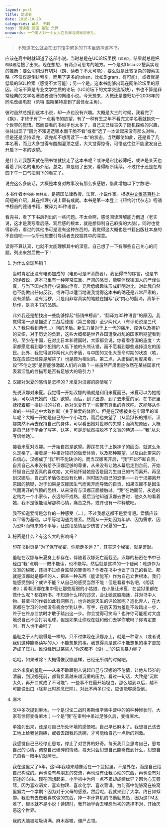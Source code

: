 ```yaml
---
layout: post
title: 朗读者
date: 2016-10-20
categories: WLR  书籍
tags: 朗读者 德国 羞耻 负罪
onewords: 一个男人对一个女人在负罪与脱罪间挣扎。
---
```

> 不知道怎么就会在图书馆中繁多的书本里选择这本书。

应该在高中时就知道了这部小说。当时总是在UC论坛里搜`《读者》`，结果就总是把`朗读者`给搜了出来。现在想想，有两点可思考的地方。一个是对Discuzz搜索实现的推断：要么切词没有切对（朗、读者？不太可能），要么就是比较复杂的搜索策略（不仅仅是倒排索引，而用了更多的token，比如Bigram，有可能），或者就是低级的SQL检索（感觉不太可能）；另一个是，这本书能够出现在网络论坛里的原因。论坛不算是专业文学性质的论坛（UC论坛下的文学交流版块），书也不算是非常经典的文学名著或者流行的网络小说。今天想来，大概还是要归功于2008年的同名改编电影（凯特·温斯莱特拿到了最佳女主角）。

彼时虽然总搜到这本小说，却一点也没有兴趣。大概是大三的时候，我看完了《飘》，才终于有了一点看书的欲望，有了一种有生之年不看完文学名著就损失一个世界的觉悟。然而要看的书似乎也太多了，自己又已经丧失了随机探索的兴趣，往往出现了“因为不知道选哪本而干脆不看”或者“选了一本读起来没有那么对味，但是还是坚持读完，读完却不想再读下一本”的状态。当然即使如此，还是看了几本名著，而且大多觉得有醍醐灌顶之感，大大觉得惊奇。可惜这往往不能激发自己开启下一本的欲望。

是什么让我那天就在图书馆就接走了这本书呢？或许是它比较薄吧，或许是某天也看着了同名的电影介绍。总之，算是借了出来，看得断断续续。不过终于还是在周四下午一口气把剩下的看完了。

说完这么多废话，大概是本身对故事没有那么多感触，借此增加以下字数吧~

本书作者`本哈德·施林克`，是德国法律教授、法官、小说作家。根据[中文维基百科](https://zh.wikipedia.org/wiki/%E6%9C%AC%E5%93%88%E5%BE%B7%C2%B7%E6%96%BD%E6%9E%97%E5%85%8B)上简短的介绍，其在推理小说上颇有成就。本书是第一本登上《纽约时代杂志》畅销书榜首的德语书籍，被译为35种语言。

看完书，看了下书后列出的一些问题。不太会啊，感觉阅读理解能力倒退（老实说，这才是我写看后感、观后感的根本，就是想抑制自己麻痹的大脑）。同时也觉得新奇，看过的其他书可是没有这种东西的。我觉得这大概也是书籍出版社本身的不自信吧——似乎他想要引导读者去挖掘其中的深意。

读得不算认真，也就不太能理解其中的深意。自己想了一下有哪些自己关心的问题，列出来然后做一下！

1. 为什么全球热销？

    当时肯定还没有电影加成的（电影可是IP消费者）。我记得书的序言，也是书的译者说，这本书里有一种非常庄重、严肃的感觉，能够体现德国人的严谨认真，与当下国内流行小说偏向浮夸、充斥低级趣味形成鲜明对比。对此我自然也不能做出任何反驳，或许可以适当地说我觉得这本书的确还是非常严肃的，没有煽情、没有污秽，只是用非常真实的笔触在描写“我”内心的翻涌。真挚不矫作，是真本书的品质。

    此外我还是想找出一些能够撑起“畅销书榜首”，“翻译为35种语言”的原因。我觉得第一点是描述了二战后德国（第三帝国）至少两代人（有评论说是三代人？我只看到两代...）间的矛盾。新生力量对于上一代的痛斥、控诉以及袒护的交织，对于历史的负罪，这些大概都是世界各国遭受战乱的国家所期望看到的。至少在中国，在对比日本和德国时，大家都会说，你看看德国的态度！大家都愿意看到那个犯错的人低下他的头颅认错，而不愿看到那些选择遗忘的国民。此外，我觉得这种两代人的矛盾，与中国的文化大革命时期的状态（咳，现在应该已经算是解禁了）也是颇为相似的。第二点，从庸俗的角度来看，一段“不伦之恋”是否能够激起人们的兴趣？一些虽然严肃但是依然在某些国家代表着淫乱的性描写是否有足够大的吸引力？

2. 汉娜对米夏的感情是怎样的？米夏对汉娜的感情呢？

    先说汉娜对米夏。我觉得一开始汉娜的确就是利用米夏而已。米夏可以为她朗读，可以填充她的（性）欲望。而后，到了出游，到了去米夏的家，在书房里抚摸着那一排排书的书脊，她对米夏有了一些带有尊重的喜欢吧。这能够从作者的一些描述中大致推断（关于做爱的体验）。但是在汉娜被关在牢房里的18年呢？大概一开始是自己的一个小动力，而后也失望了（从监狱长的推断，汉娜突然不再去保持自己的身体，可以看出她对世界的失望；而猜想原因，大概是自己终于学会了写字、认字，可是却依然摆脱不了文盲的待遇——“我”从未写信给她）。

    接着米夏对汉娜。一开始自然是欲望。脚踩在凳子上换袜子的画面，就这么永久定格了。接着是一种相对较好的做爱体验，以及那种期望，以及由此带来的自信心，汉娜成了“我”所不能缺少的。而当汉娜离开后，“我”开始不断自责，自责自己从来没有给予汉娜足够的尊重，从来没有让她从幕后走到台前。开始怀疑自己是否真的喜欢她，又开始怀疑她是否是因为生自己的气而离开。再见到汉娜后，自己的矛盾依旧没有化解，同时因为自己的恐惧——对于汉娜离开原因的猜疑，对于如果是汉娜因生气而离开而导致的自责、如果汉娜不是因生气而离开的气愤的恐惧，从来没有与汉娜正面接触过。“我”在她面前，永远的定格为一个小家伙，永远的不成熟。最后当他知道汉娜去世时，他久久的看着她，我不是很能理解那种心情，痛苦之外，或许也有一种释放吧。

    我不知道爱情是怎样的一种感受（...），不过我想这都不是爱情吧。爱情应该以平等为基础，以平等地沟通为维系。然而从一开始因为年龄、因为需求、因为恐吓而带来的不平等，让这段感情至少伤害了米夏的一生。

3. 秘密是什么？有这么大的影响吗？

    印在书封页是“为了保守秘密，你能走多远？”，其实这个秘密，就是羞耻。

    羞耻在汉娜与米夏身上都存在，伴随着汉娜死亡而截至。汉娜的秘密在书中已经由“我”点明——既不能读，也不能写。然后就是这样的一个疑问：难道作为文盲的秘密，还抵不过终身监禁的罪责吗？作者在书中也谈了自己的看法，那就是汉娜就是那样的人，把某一种东西（能读能写）作为自己立世根本。我们能感受到吗？或许不能？从自己的感受当然不能！但是看看书名吧，《朗读者》；看看汉娜在集中营让那些瘦弱的小姑娘、在小屋让米夏，在监狱里都在做什么呢？都在听书。不知道什么样的述求，会让她这般痴迷，并对书中人物、甚至书的作者如此有洞察力。也许她是天生的评论家呢？造化弄人，在大家都在学习的时候没有机会学到认字、写字，在后天因为羞耻不敢踏出一步，终于在终身监禁时才敢于踏出这一步。你会觉得可笑吗？也许你可能相对大度地说自己不会打羽毛球，但是如果让你现在就和他们去学你敢吗？你肯定要问，有人也不会吗？

    羞耻之于人的震慑是一样的。只不过体现在汉娜身上，就是一种常人（或者说我们这种能够读写的人）不能想象的事。我觉得真是这种不能想象的事才更加造成了压力。谁没经历过某些人“你这都不（没）...”的语言暴力呢？

    哈哈，如果破除？大概得像汉娜这样，已经无所谓的时候吧。

    此外米夏的羞耻——从来不敢跟别人说起自己与汉娜的不伦情，让他从15岁的清晨，到汉娜死前，都背负着越来越沉重的压力。看过一句话，大致是“沉默太久，再开口就成了不可能”，一些事不在最开始坦白，那么越到以后，越不可能说出口（除非此时怨念已除）。对此不再多讨论，应该能够感受到。

4. 麻木

    文中多次提到麻木。一个是讨论二战时奥斯维辛集中营中的的种种惨状时，大家有惊愕变得麻木；一个是“我”在审判中呆过足够久后，变得麻木。

    单独列出来，还是对自己所处环境的感悟吧。自己早已麻木了。我想自己该去工地上给我爸搬砖，或者去跟我妈洗碗，才可能给自己一点新的刺激。

    我感觉自己已经停止思考，停止了对世界的好奇。每天我只会思考自己，思考自己的心情，调整自己破碎的情绪，每天只会幻想自己能够做到什么，幻想自己自看一眼手机就睡觉。

    我在这里呆了5年，这5年我越来越像活在一个监狱里。不是外在，而是自己给自己构成的。再也没有与朋友的交流，再也没有让我心动的东西，再也没有对前途的向往。现在回想起来，小学初中为何一点不累却成绩优异？因为心无旁骛，因为喜欢语文、喜欢物理、喜欢化学、喜欢背诵。为何高中能够窝在被窝里努力一个学期？因为对于父母的感恩。然后呢，我就来到了大学，终日如蜉蝣。我没有去做我喜欢做的东西，捧一本计算机的书勤勤恳恳，因为这TM太难了，根本就不是小说！读研时，我开始学会去埋怨当初的选择不对，开始厌恶这个世界。

    我的大脑被垃圾填满。麻木吞噬，僵尸占领。

